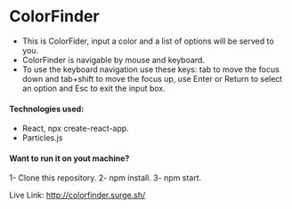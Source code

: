 # ColorFinder

- This is ColorFider, input a color and a list of options will be served to you.
- ColorFinder is navigable by mouse and keyboard.
- To use the keyboard navigation use these keys: tab to move the focus down and tab+shift to move the focus up, use Enter or Return to select an option and Esc to exit the input box.
  
#### Technologies used:
- React, npx create-react-app.
- Particles.js

#### Want to run it on yout machine?

1- Clone this repository.
2- npm install.
3- npm start.

Live Link: http://colorfinder.surge.sh/


